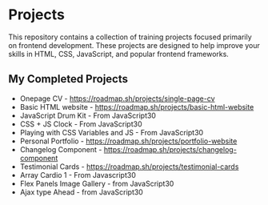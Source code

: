 # Projects
This repository contains a collection of training projects focused primarily on frontend development. These projects are designed to help improve your skills in HTML, CSS, JavaScript, and popular frontend frameworks.
## My Completed Projects
- Onepage CV - https://roadmap.sh/projects/single-page-cv
- Basic HTML website - https://roadmap.sh/projects/basic-html-website
- JavaScript Drum Kit - From JavaScript30
- CSS + JS Clock - From JavaScript30
- Playing with CSS Variables and JS - From JavaScript30
- Personal Portfolio - https://roadmap.sh/projects/portfolio-website
- Changelog Component - https://roadmap.sh/projects/changelog-component
- Testimonial Cards - https://roadmap.sh/projects/testimonial-cards
- Array Cardio 1 - From Javascript30
- Flex Panels Image Gallery - from JavaScript30
- Ajax type Ahead - from JavaScript30